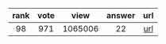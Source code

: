 
| rank | vote | view | answer | url |
|:-:|:-:|:-:|:-:|:-:|
|98|971|1065006|22| [url](http://stackoverflow.com/questions/9573244/most-elegant-way-to-check-if-the-string-is-empty-in-python) |
